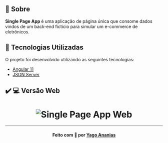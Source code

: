 <a id="sobre"></a>

## :bookmark: Sobre

<strong>Single Page App </strong> é uma aplicação de página única que consome dados vindos de um back-end fictício para simular um e-commerce de eletrônicos.

<a id="tecnologias-utilizadas"></a>

## :rocket: Tecnologias Utilizadas

O projeto foi desenvolvido utilizando as seguintes tecnologias:

- [Angular 11](https://angular.io/)
- [JSON Server](hhttps://www.npmjs.com/package/json-server)

## :heavy_check_mark: :computer: Versão Web

<h1 align="center">
    <img alt="Single Page App Web" src="https://res.cloudinary.com/yagoananias/image/upload/v1624069806/github%20mocks/single-page-app_lux2sy.jpg">
</h1>

---

<h4 align="center">
    Feito com 💜 por <a href="https://www.linkedin.com/in/yago-ananias-souza-lima/" target="_blank">Yago Ananias</a>
</h4>
